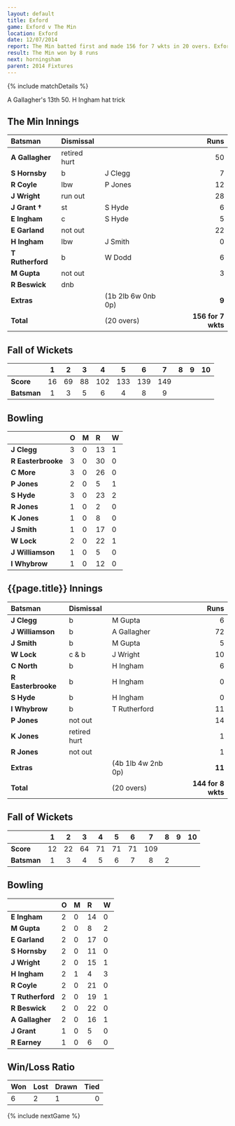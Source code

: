```yaml
---
layout: default
title: Exford
game: Exford v The Min
location: Exford
date: 12/07/2014
report: The Min batted first and made 156 for 7 wkts in 20 overs. Exford replied with 144 for 8 wkts in 20 overs
result: The Min won by 8 runs
next: horningsham
parent: 2014 Fixtures
---
```


{% include matchDetails %}

A Gallagher's 13th 50. H Ingham hat trick

## The Min Innings

| Batsman | Dismissal |  | Runs |
|:---|:---|---|---:|
| **A Gallagher** | retired hurt |  | 50 |
| **S Hornsby** | b | J Clegg | 7 |
| **R Coyle** | lbw | P Jones | 12 |
| **J Wright** | run out |  | 28 |
| **J Grant &#8224;** | st | S Hyde | 6 |
| **E Ingham** | c | S Hyde | 5 |
| **E Garland** | not out |  | 22 |
| **H Ingham** | lbw | J Smith | 0 |
| **T Rutherford** | b | W Dodd | 6 |
| **M Gupta** | not out |  | 3 |
| **R Beswick** | dnb |  |  |
| **Extras** | | (1b 2lb 6w 0nb 0p) | **9** |
| **Total** | | (20 overs) | **156 for 7 wkts** |

## Fall of Wickets

| | 1 | 2 | 3 | 4 | 5 | 6 | 7 | 8 | 9 | 10 |
|---|:---:|:---:|:---:|:---:|:---:|:---:|:---:|:---:|:---:|:---:|
| **Score** | 16 | 69 | 88 | 102 | 133 | 139 | 149 |  |  |  |
| **Batsman** | 1 | 3 | 5 | 6 | 4 | 8 | 9 |  |  |  |

## Bowling

| | O | M | R | W |
|---|:---|:---|:---|:---|
| **J Clegg** | 3 | 0 | 13 | 1 |
| **R Easterbrooke** | 3 | 0 | 30 | 0 |
| **C More** | 3 | 0 | 26 | 0 |
| **P Jones** | 2 | 0 | 5 | 1 |
| **S Hyde** | 3 | 0 | 23 | 2 |
| **R Jones** | 1 | 0 | 2 | 0 |
| **K Jones** | 1 | 0 | 8 | 0 |
| **J Smith** | 1 | 0 | 17 | 0 |
| **W Lock** | 2 | 0 | 22 | 1 |
| **J Williamson** | 1 | 0 | 5 | 0 |
| **I Whybrow** | 1 | 0 | 12 | 0 |

## {{page.title}} Innings

| Batsman | Dismissal |  | Runs |
|:---|:---|---|---:|
| **J Clegg** | b | M Gupta | 6 |
| **J Williamson** | b | A Gallagher | 72 |
| **J Smith** | b | M Gupta | 5 |
| **W Lock** | c & b | J Wright | 10 |
| **C North** | b | H Ingham | 6 |
| **R Easterbrooke** | b | H Ingham | 0 |
| **S Hyde** | b | H Ingham | 0 |
| **I Whybrow** | b | T Rutherford | 11 |
| **P Jones** | not out |  | 14 |
| **K Jones** | retired hurt |  | 1 |
| **R Jones** | not out |  | 1 |
| **Extras** | | (4b 1lb 4w 2nb 0p) | **11** |
| **Total** | | (20 overs) | **144 for 8 wkts** |

## Fall of Wickets

| | 1 | 2 | 3 | 4 | 5 | 6 | 7 | 8 | 9 | 10 |
|---|:---:|:---:|:---:|:---:|:---:|:---:|:---:|:---:|:---:|:---:|
| **Score** | 12 | 22 | 64 | 71 | 71 | 71 | 109 |  |  |  |
| **Batsman** | 1 | 3 | 4 | 5 | 6 | 7 | 8 | 2 |  |  |

## Bowling

| | O | M | R | W |
|---|:---|:---|:---|:---|
| **E Ingham** | 2 | 0 | 14 | 0 |
| **M Gupta** | 2 | 0 | 8 | 2 |
| **E Garland** | 2 | 0 | 17 | 0 |
| **S Hornsby** | 2 | 0 | 11 | 0 |
| **J Wright** | 2 | 0 | 15 | 1 |
| **H Ingham** | 2 | 1 | 4 | 3 |
| **R Coyle** | 2 | 0 | 21 | 0 |
| **T Rutherford** | 2 | 0 | 19 | 1 |
| **R Beswick** | 2 | 0 | 22 | 0 |
| **A Gallagher** | 2 | 0 | 16 | 1 |
| **J Grant** | 1 | 0 | 5 | 0 |
| **R Earney** | 1 | 0 | 6 | 0 |

## Win/Loss Ratio

| Won | Lost | Drawn | Tied |
|:---|:---|:---|---:|
| 6 | 2 | 1 | 0 |

{% include nextGame %}